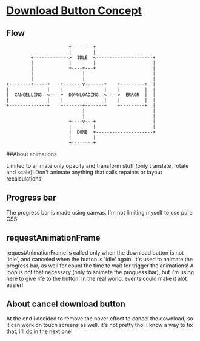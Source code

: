 # [Download Button Concept](http://eduardolopes.github.io/download-button-concept)



## Flow

```
                       +--------+
                       |        |
         +------------->  IDLE  <---------------------+
         |             |        |                     |
         |             +----+---+                     |
         |                  |                         |
         |                  |                         |
+--------+-----+    +-------v-------+    +---------+  |
|              |    |               |    |         |  |
|  CANCELLING  <----+  DOWNLOADING  <---->  ERROR  |  |
|              |    |               |    |         |  |
+--------------+    +-------+-------+    +---------+  |
                            |                         |
                            |                         |
                       +----v---+                     |
                       |        |                     |
                       |  DONE  +---------------------+
                       |        |
                       +--------+
```

##About animations

Limited to animate only opacity and transform stuff (only translate, rotate and scale)! Don't animate anything that calls repaints or layout recalculations!

## Progress bar

The progress bar is made using canvas. I'm not limiting myself to use pure CSS!

## requestAnimationFrame

requestAnimationFrame is called only when the download button is not 'idle', and canceled when the button is 'idle' again. It's used to animate the progress bar, as well for count the time to wait for trigger the animations! A loop is not that necessary (only to animete the proguess bar), but i'm using here to give life to the button. In the real world, events could make it alot easier!

## About cancel download button

At the end i decided to remove the hover effect to cancel the download, so it can work on touch screens as well. it's not pretty tho! I know a way to fix that, i'll do in the next one!